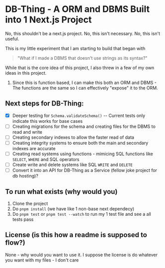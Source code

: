 # DB-Thing - A ORM and DBMS Built into 1 Next.js Project

No, this shouldn't be a next.js project.
No, this isn't necessary.
No, this isn't useful.

This is my little experiment that I am starting to build that began with

> "What if I made a DBMS that doesn't use strings as its syntax?"

While that is the core idea of this project, I also threw in a few of my own ideas in this project.

1. Since this is function based, I can make this both an ORM and DBMS - The functions are the same so I can effectively "expose" it to the ORM.

## Next steps for DB-Thing:

- [x] Deeper testing for `Schema.validateSchema()` -- Current tests only indicate this works for base cases
- [ ] Creating migrations for the schema and creating files for the DBMS to read and write
- [ ] Creating secondary indexes to allow the faster read of data
- [ ] Creating integrity systems to ensure both the main and secondary indexes are accurate
- [ ] Creating read systems using functions - mimicing SQL functions like `SELECT`, `WHERE` and SQL operators
- [ ] Create write and delete systems like SQL `WRITE` and `DELETE`
- [ ] Convert it into an API for DB-Thing as a Service (fellow joke project for db hosting)?

## To run what exists (why would you)

1. Clone the project
2. Do `pnpm install` (we have like 1 non-base next dependecy)
3. Do `pnpm test` or `pnpm test --watch` to run my 1 test file and see a all tests pass

## License (is this how a readme is supposed to flow?)

None - why would you want to use it.
I suppose the license is do whatever you want with my files - I don't care
